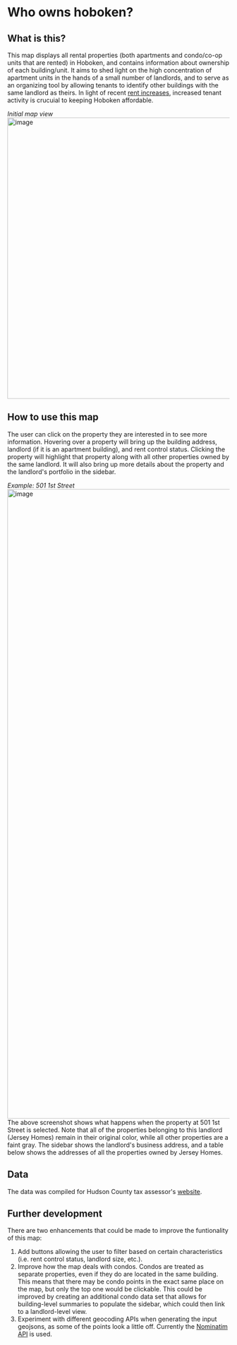 # Who owns hoboken?

## What is this?
This map displays all rental properties (both apartments and condo/co-op units that are rented) in Hoboken, and contains information about ownership of each building/unit. It aims to shed light on the high concentration of apartment units in the hands of a small number of landlords, and to serve as an organizing tool by allowing tenants to identify other buildings with the same landlord as theirs. In light of recent [rent increases](https://jerseydigs.com/hoboken-rent-increases/), increased tenant activity is crucuial to keeping Hoboken affordable.   

_Initial map view_
<img width="638" alt="image" src="https://github.com/nh1917/who-owns-hoboken/assets/16247226/d41ff31d-7896-475e-ad56-16993a5bdef5">

## How to use this map
The user can click on the property they are interested in to see more information. Hovering over a property will bring up the building address, landlord (if it is an apartment building), and rent control status. Clicking the property will highlight that property along with all other properties owned by the same landlord. It will also bring up more details about the property and the landlord's portfolio in the sidebar.

_Example: 501 1st Street_
<img width="1428" alt="image" src="https://github.com/nh1917/who-owns-hoboken/assets/16247226/48b96b60-8eac-4fea-8095-2bd4215ad13f">
The above screenshot shows what happens when the property at 501 1st Street is selected. Note that all of the properties belonging to this landlord (Jersey Homes) remain in their original color, while all other properties are a faint gray. The sidebar shows the landlord's business address, and a table below shows the addresses of all the properties owned by Jersey Homes. 

## Data
The data was compiled for Hudson County tax assessor's [website](https://www.hcnj.us/finance/tax-assessments/). 

## Further development
There are two enhancements that could be made to improve the funtionality of this map:

1. Add buttons allowing the user to filter based on certain characteristics (i.e. rent control status, landlord size, etc.).
2. Improve how the map deals with condos. Condos are treated as separate properties, even if they do are located in the same building. This means that there may be condo points in the exact same place on the map, but only the top one would be clickable. This could be improved by creating an additional condo data set that allows for building-level summaries to populate the sidebar, which could then link to a landlord-level view. 
3. Experiment with different geocoding APIs when generating the input geojsons, as some of the points look a little off. Currently the [Nominatim API](https://nominatim.org/release-docs/latest/api/Overview/) is used.
